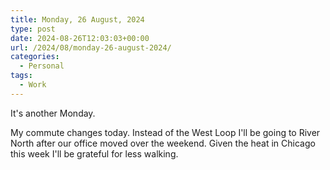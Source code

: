 ```yaml
---
title: Monday, 26 August, 2024
type: post
date: 2024-08-26T12:03:03+00:00
url: /2024/08/monday-26-august-2024/
categories:
  - Personal
tags:
  - Work
---
```


It's another Monday.

My commute changes today. Instead of the West Loop I'll be going to River North after our office moved over the weekend. Given the heat in Chicago this week I'll be grateful for less walking.